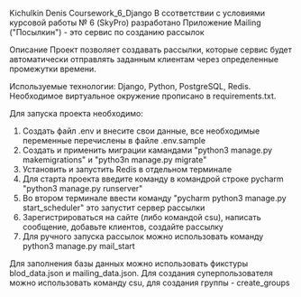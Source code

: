 
Kichulkin Denis Coursework_6_Django 
В ссответствии с условиями курсовой работы № 6 (SkyPro) разработано
Приложение Mailing ("Посылкин") - это сервис по созданию рассылок

Описание
Проект позволяет создавать рассылки, которые сервис будет автоматически отправлять заданным клиентам через определенные промежутки времени.

Используемые технологии: Django, Python, PostgreSQL, Redis. Необходимое виртуальное окружение прописано в requirements.txt.

Для запуска проекта необходимо:

1) Создать файл .env и внесите свои данные, все необходимые переменные перечислены в файле .env.sample
2) Создать и применить миграции камандами "python3 manage.py makemigrations" и "pytho3n manage.py migrate"
3) Установить и запустить Redis в отдельном терминале
4) Для старта проекта введите команду в командрой строке pycharm "python3 manage.py runserver"
5) Во втором терминале ввести команду "pycharm python3 manage.py start_scheduler" это запустит сервер рассылки 
6) Зарегистрироваться на сайте (либо командой csu), написать сообщение, добавьте клиентов, создайте рассылку
7) Для ручного запуска рассылок можно использовать команду python3 manage.py mail_start
 

Для заполнения базы данных можно использовать фикстуры blod_data.json и mailing_data.json.
Для создания суперпользователя можно использовать команду csu, для создания группы - create_groups

